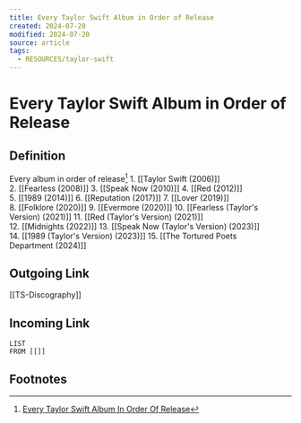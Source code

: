 ```yaml
---
title: Every Taylor Swift Album in Order of Release
created: 2024-07-20
modified: 2024-07-20
source: article
tags:
  - RESOURCES/taylor-swift
---
```

# Every Taylor Swift Album in Order of Release

## Definition
Every album in order of release[^1]
	1. [[Taylor Swift (2006)]]
	2. [[Fearless (2008)]]
	3. [[Speak Now (2010)]]
	4. [[Red (2012)]]
	5. [[1989 (2014)]]
	6. [[Reputation (2017)]]
	7. [[Lover (2019)]]
	8. [[Folklore (2020)]]
	9. [[Evermore (2020)]]
	10. [[Fearless (Taylor's Version) (2021)]]
	11. [[Red (Taylor's Version) (2021)]]
	12. [[Midnights (2022)]]
	13. [[Speak Now (Taylor's Version) (2023)]]
	14. [[1989 (Taylor's Version) (2023)]]
	15. [[The Tortured Poets Department (2024)]]

## Outgoing Link
[[TS-Discography]]
## Incoming Link
```dataview
LIST
FROM [[]]
```
## Footnotes

[^1]: [Every Taylor Swift Album In Order Of Release](https://www.forbes.com/sites/entertainment/article/taylor-swift-albums/)
